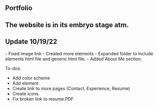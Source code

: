 ## Portfolio ##
## The website is in its embryo stage atm. ##


<h2> Update 10/19/22 </h2>
- Fixed image link
- Created more elements
- Expanded folder to include elements html file and generic html file.
- Added About Me section.



To-dos: 
- Add color scheme
- Add element
- Create link to more pages (Contact, Experience, Resume)
- Create icons.
- Fix broken link to resume.PDF

<!-- All credit goes to HTML5UP, and @ajlkn for the designs and font>


 ##Credits to HTML5 UP & @ajlkn for the site design##


 ##Credits to HTML5 UP & @ajlkn for the site design##
